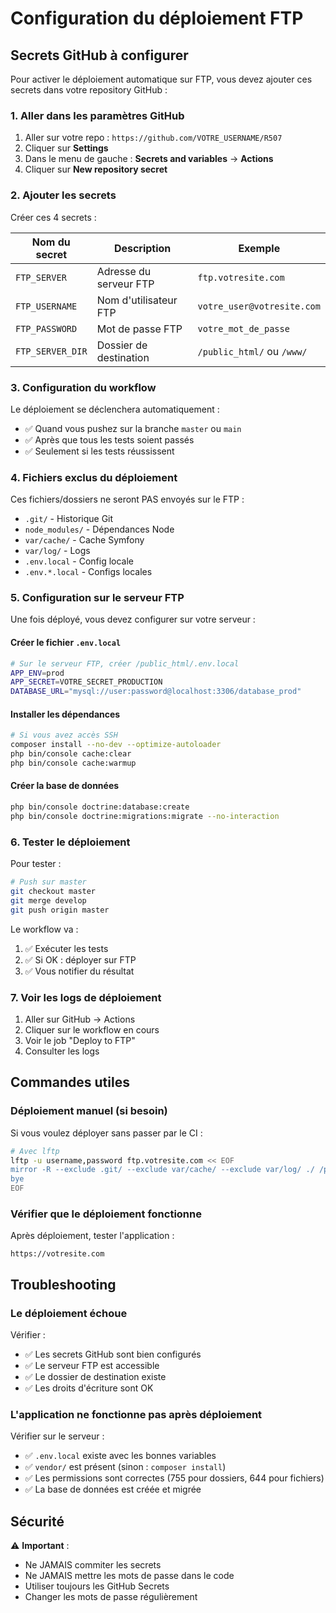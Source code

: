 # Configuration du déploiement FTP

## Secrets GitHub à configurer

Pour activer le déploiement automatique sur FTP, vous devez ajouter ces secrets dans votre repository GitHub :

### 1. Aller dans les paramètres GitHub

1. Aller sur votre repo : `https://github.com/VOTRE_USERNAME/R507`
2. Cliquer sur **Settings**
3. Dans le menu de gauche : **Secrets and variables** → **Actions**
4. Cliquer sur **New repository secret**

### 2. Ajouter les secrets

Créer ces 4 secrets :

| Nom du secret | Description | Exemple |
|---------------|-------------|---------|
| `FTP_SERVER` | Adresse du serveur FTP | `ftp.votresite.com` |
| `FTP_USERNAME` | Nom d'utilisateur FTP | `votre_user@votresite.com` |
| `FTP_PASSWORD` | Mot de passe FTP | `votre_mot_de_passe` |
| `FTP_SERVER_DIR` | Dossier de destination | `/public_html/` ou `/www/` |

### 3. Configuration du workflow

Le déploiement se déclenchera automatiquement :
- ✅ Quand vous pushez sur la branche `master` ou `main`
- ✅ Après que tous les tests soient passés
- ✅ Seulement si les tests réussissent

### 4. Fichiers exclus du déploiement

Ces fichiers/dossiers ne seront PAS envoyés sur le FTP :
- `.git/` - Historique Git
- `node_modules/` - Dépendances Node
- `var/cache/` - Cache Symfony
- `var/log/` - Logs
- `.env.local` - Config locale
- `.env.*.local` - Configs locales

### 5. Configuration sur le serveur FTP

Une fois déployé, vous devez configurer sur votre serveur :

#### Créer le fichier `.env.local`

```bash
# Sur le serveur FTP, créer /public_html/.env.local
APP_ENV=prod
APP_SECRET=VOTRE_SECRET_PRODUCTION
DATABASE_URL="mysql://user:password@localhost:3306/database_prod"
```

#### Installer les dépendances

```bash
# Si vous avez accès SSH
composer install --no-dev --optimize-autoloader
php bin/console cache:clear
php bin/console cache:warmup
```

#### Créer la base de données

```bash
php bin/console doctrine:database:create
php bin/console doctrine:migrations:migrate --no-interaction
```

### 6. Tester le déploiement

Pour tester :

```bash
# Push sur master
git checkout master
git merge develop
git push origin master
```

Le workflow va :
1. ✅ Exécuter les tests
2. ✅ Si OK : déployer sur FTP
3. ✅ Vous notifier du résultat

### 7. Voir les logs de déploiement

1. Aller sur GitHub → Actions
2. Cliquer sur le workflow en cours
3. Voir le job "Deploy to FTP"
4. Consulter les logs

## Commandes utiles

### Déploiement manuel (si besoin)

Si vous voulez déployer sans passer par le CI :

```bash
# Avec lftp
lftp -u username,password ftp.votresite.com << EOF
mirror -R --exclude .git/ --exclude var/cache/ --exclude var/log/ ./ /public_html/
bye
EOF
```

### Vérifier que le déploiement fonctionne

Après déploiement, tester l'application :
```
https://votresite.com
```

## Troubleshooting

### Le déploiement échoue

Vérifier :
- ✅ Les secrets GitHub sont bien configurés
- ✅ Le serveur FTP est accessible
- ✅ Le dossier de destination existe
- ✅ Les droits d'écriture sont OK

### L'application ne fonctionne pas après déploiement

Vérifier sur le serveur :
- ✅ `.env.local` existe avec les bonnes variables
- ✅ `vendor/` est présent (sinon : `composer install`)
- ✅ Les permissions sont correctes (755 pour dossiers, 644 pour fichiers)
- ✅ La base de données est créée et migrée

## Sécurité

⚠️ **Important** :
- Ne JAMAIS commiter les secrets
- Ne JAMAIS mettre les mots de passe dans le code
- Utiliser toujours les GitHub Secrets
- Changer les mots de passe régulièrement
